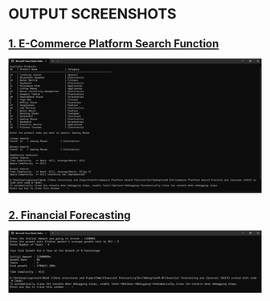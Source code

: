 # OUTPUT SCREENSHOTS
## [1. E-Commerce Platform Search Function](./E-commerce%20Platform%20Search%20Function)
![Output](./E-commerce%20Platform%20Search%20Function/output/output.png)

## [2. Financial Forecasting](./Financial%20Forecasting/)
![Output](./Financial%20Forecasting/output/output.png)